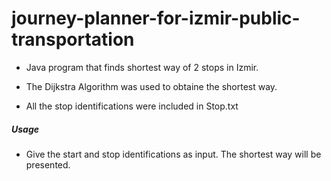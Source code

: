 # journey-planner-for-izmir-public-transportation

- Java program that finds shortest way of 2 stops in Izmir.

- The Dijkstra Algorithm was used to obtaine the shortest way.

- All the stop identifications were included in Stop.txt

##### Usage
- Give the start and stop identifications as input. The shortest way will be presented.
